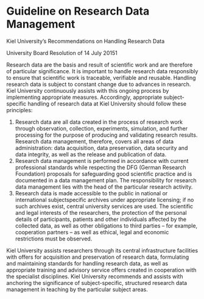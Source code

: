 # Guideline on Research Data Management  

Kiel University’s Recommendations on Handling Research Data  

University Board Resolution of 14 July 20151  

Research data are the basis and result of scientific work and are therefore of particular significance. It is important to handle research data responsibly to ensure that scientific work is traceable, verifiable and reusable. Handling research data is subject to constant change due to advances in research. Kiel University continuously assists with this ongoing process by implementing appropriate measures. Accordingly, appropriate subject-specific handling of research data at Kiel University should follow these principles:  

1. Research data are all data created in the process of research work through observation, collection, experiments, simulation, and further processing for the purpose of producing and validating research results. Research data management, therefore, covers all areas of data administration: data acquisition, data preservation, data security and data integrity, as well as the release and publication of data.   
2. Research data management is performed in accordance with current professional standards while respecting the DFG (German Research Foundation) proposals for safeguarding good scientific practice and is documented in a data management plan. The responsibility for research data management lies with the head of the particular research activity.   
3. Research data is made accessible to the public in national or international subjectspecific archives under appropriate licensing; if no such archives exist, central university services are used. The scientific and legal interests of the researchers, the protection of the personal details of participants, patients and other individuals affected by the collected data, as well as other obligations to third parties – for example, cooperation partners – as well as ethical, legal and economic restrictions must be observed.  

Kiel University assists researchers through its central infrastructure facilities with offers for acquisition and preservation of research data, formulating and maintaining standards for handling research data, as well as appropriate training and advisory service offers created in cooperation with the specialist disciplines. Kiel University recommends and assists with anchoring the significance of subject-specific, structured research data management in teaching by the particular subject areas.  